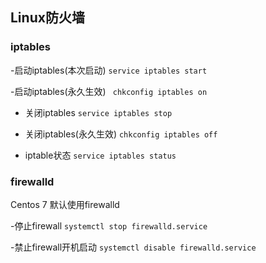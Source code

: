 ## Linux防火墙

### iptables

-启动iptables(本次启动)
```service iptables start```

-启动iptables(永久生效)
``` chkconfig iptables on```

- 关闭iptables
```service iptables stop```

- 关闭iptables(永久生效)
```chkconfig iptables off```

- iptable状态
```service iptables status```

### firewalld

Centos 7 默认使用firewalld

-停止firewall
```systemctl stop firewalld.service```

-禁止firewall开机启动
```systemctl disable firewalld.service```